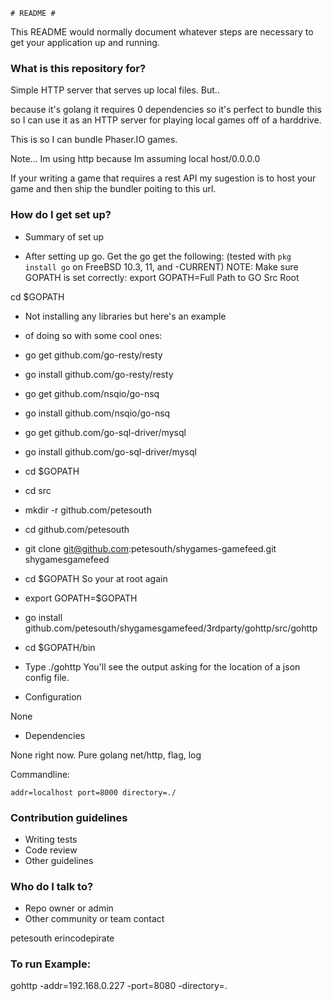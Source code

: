 	# README #

This README would normally document whatever steps are necessary to get your application up and running.

### What is this repository for? ###


Simple HTTP server that serves up local files.  But..

because it's golang it requires 0 dependencies so it's perfect to bundle this
so I can use it as an HTTP server for playing local games off of a harddrive.

This is so I can bundle Phaser.IO games.

Note... Im using http because Im assuming local host/0.0.0.0

If your writing a game that requires a rest API my sugestion is to 
host your game and then ship the bundler poiting to this url.

### How do I get set up? ###

* Summary of set up

* After setting up go.  Get the go get the following: 
(tested with `pkg install go` on FreeBSD 10.3, 11, and -CURRENT)
NOTE: Make sure GOPATH is set correctly:
export GOPATH=Full Path to GO Src Root

cd $GOPATH


* Not installing any libraries but here's an example
* of doing so with some cool ones:

* go get github.com/go-resty/resty   
* go install github.com/go-resty/resty 

* go get github.com/nsqio/go-nsq
* go install github.com/nsqio/go-nsq

* go get github.com/go-sql-driver/mysql
* go install github.com/go-sql-driver/mysql



* cd $GOPATH
* cd src 
* mkdir -r github.com/petesouth
* cd github.com/petesouth
* git clone git@github.com:petesouth/shygames-gamefeed.git shygamesgamefeed
* cd $GOPATH     So your at root again    
* export GOPATH=$GOPATH

* go install github.com/petesouth/shygamesgamefeed/3rdparty/gohttp/src/gohttp 
* cd $GOPATH/bin 

* Type ./gohttp   You'll see the output asking for the location of a json config file.  


* Configuration

None

* Dependencies

None right now. Pure golang net/http, flag, log

Commandline:

 	addr=localhost port=8000 directory=./

### Contribution guidelines ###

* Writing tests
* Code review
* Other guidelines

### Who do I talk to? ###


* Repo owner or admin
* Other community or team contact

petesouth  erincodepirate


### To run Example:

gohttp -addr=192.168.0.227 -port=8080 -directory=.


